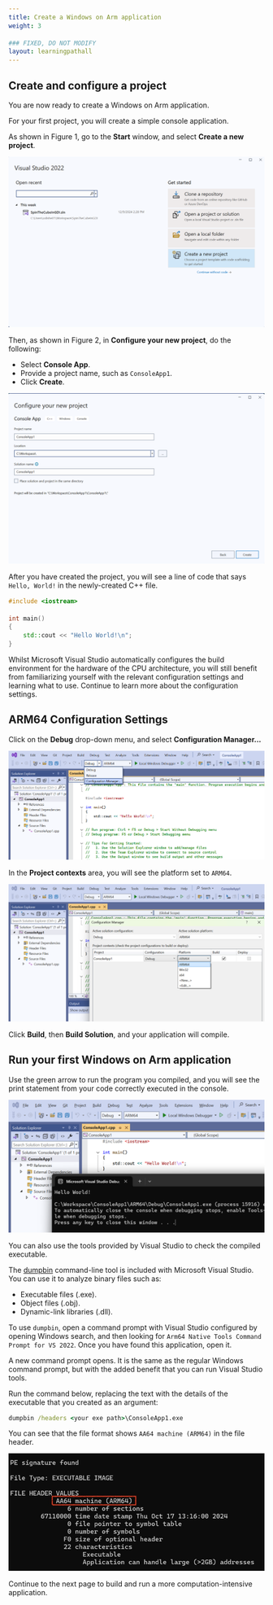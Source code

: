 ```yaml
---
title: Create a Windows on Arm application
weight: 3

### FIXED, DO NOT MODIFY
layout: learningpathall
---
```

## Create and configure a project

You are now ready to create a Windows on Arm application.

For your first project, you will create a simple console application.

As shown in Figure 1, go to the **Start** window, and select **Create a new project**.  

![vs_new_proj1.png alt-text#center](./figures/vs_new_proj1.png "Figure 1: Create a new project.")

Then, as shown in Figure 2, in **Configure your new project**, do the following:

* Select **Console App**.
* Provide a project name, such as `ConsoleApp1`.
* Click **Create**.

![img2 alt-text#center](./figures/vs_new_proj2.png "Figure 2: Configure your new project.")

After you have created the project, you will see a line of code that says `Hello, World!` in the newly-created C++ file. 

```C++
#include <iostream>

int main()
{
    std::cout << "Hello World!\n";
}
```

Whilst Microsoft Visual Studio automatically configures the build environment for the hardware of the CPU architecture, you will still benefit from familiarizing yourself with the relevant configuration settings and learning what to use. Continue to learn more about the configuration settings.

## ARM64 Configuration Settings

Click on the **Debug** drop-down menu, and select **Configuration Manager...**

 ![img4 alt-text#center](./figures/vs_console_config1.png "Figure 3: Select Configuration Manager.")


In the **Project contexts** area, you will see the platform set to `ARM64`. 

 ![img5 alt-text#center](./figures/vs_console_config2.png "Figure 4: Project Contexts Menu.")

Click **Build**, then **Build Solution**, and your application will compile.

## Run your first Windows on Arm application

Use the green arrow to run the program you compiled, and you will see the print statement from your code correctly executed in the console.

 ![img6 alt-text#center](./figures/vs_console_exe.png "Figure 5: The Console.")

You can also use the tools provided by Visual Studio to check the compiled executable.

The [dumpbin](https://learn.microsoft.com/en-us/cpp/build/reference/dumpbin-reference?view=msvc-170) command-line tool is included with Microsoft Visual Studio. You can use it to analyze binary files such as:

* Executable files (.exe).
* Object files (.obj).
* Dynamic-link libraries (.dll). 

To use `dumpbin`, open a command prompt with Visual Studio configured by opening Windows search, and then looking for `Arm64 Native Tools Command Prompt for VS 2022`. Once you have found this application, open it.

A new command prompt opens. It is the same as the regular Windows command prompt, but with the added benefit that you can run Visual Studio tools.

Run the command below, replacing the text with the details of the executable that you created as an argument:

```cmd
dumpbin /headers <your exe path>\ConsoleApp1.exe
```

You can see that the file format shows `AA64 machine (ARM64)` in the file header.

 ![img7 alt-text#center](./figures/vs_checkmachine.jpeg "Figure 6: AA64 Machine in File Header.")

Continue to the next page to build and run a more computation-intensive application.